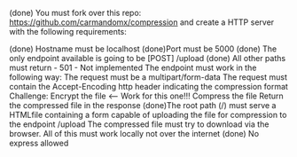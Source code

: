 
(done) You must fork over this repo: https://github.com/carmandomx/compression and create a HTTP server with the following requirements:

   (done) Hostname must be localhost
    (done)Port must be 5000
    (done) The only endpoint available is going to be [POST] /upload
    (done) All other paths must return - 501 - Not implemented
    The endpoint must work in the following way:
        The request must be a multipart/form-data
        The request must contain the Accept-Encoding http header indicating the compression format
        Challenge: Encrypt the file <-- Work for this one!!!
        Compress the file
        Return the compressed file in the response
    (done)The root path (/) must serve a HTMLfile containing a form capable of uploading the file for compression to the endpoint /upload
    The compressed file must try to download via the browser.
    All of this must work locally not over the internet
    (done) No express allowed

